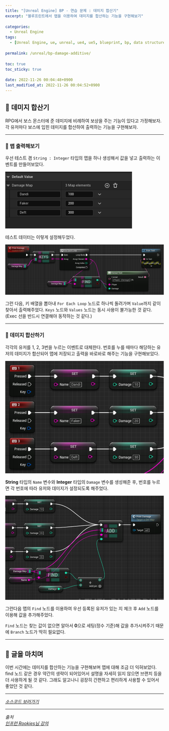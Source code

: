 ```yaml
---
title: "[Unreal Engine] BP - 연습 문제 : 데미지 합산기"
excerpt: "블루프린트에서 맵을 이용하여 데미지를 합산하는 기능을 구현해보기"

categories:
  - Unreal Engine
tags:
  - [Unreal Engine, ue, unreal, ue4, ue5, blueprint, bp, data structure, hash table, hash, practice, damage additive]

permalink: /unreal/bp-damage-additive/

toc: true
toc_sticky: true

date: 2022-11-26 00:04:48+0900
last_modified_at: 2022-11-26 00:04:52+0900
---
```


## 👻 데미지 합산기
RPG에서 보스 몬스터에 준 데미지에 비례하여 보상을 주는 기능이 있다고 가정해보자. 각 유저마다 보스에 입힌 데미지를 합산하여 출력하는 기능을 구현해보자.

***

### 🌱 맵 출력해보기
우선 테스트 겸 ``` String : Integer ``` 타입의 맵을 하나 생성해서 값을 넣고 출력하는 이벤트를 만들어보았다.

![Alt Text](/assets/images/posts_img/engines/unreal/blueprint/data-structure/practice/bp-damage-additive/map.PNG)   

테스트 데이터는 이렇게 설정해두었다.

![Alt Text](/assets/images/posts_img/engines/unreal/blueprint/data-structure/practice/bp-damage-additive/print-damage.PNG)   

그런 다음, 키 배열을 뽑아내 ``` For Each Loop ``` 노드로 하나씩 돌려가며 ``` Value ```까지 같이 찾아서 출력해주었다. ``` Keys ``` 노드와 ``` Values ``` 노드는 동시 사용이 불가능한 것 같다. (Exec 선을 반드시 연결해야 동작하는 것 같다.)

***

### 🌱 데미지 합산하기
각각의 유저를 1, 2, 3번을 누르는 이벤트로 대체한다. 번호를 누를 때마다 해당하는 유저의 데미지가 합산되어 맵에 저장되고 출력을 바로바로 해주는 기능을 구현해보았다.

![Alt Text](/assets/images/posts_img/engines/unreal/blueprint/data-structure/practice/bp-damage-additive/code1.PNG)   

**String** 타입의 ``` Name ``` 변수와 **Integer** 타입의 ``` Damage ``` 변수를 생성해준 후, 번호를 누르면 각 번호에 따라 유저와 데미지가 설정되도록 해주었다.

![Alt Text](/assets/images/posts_img/engines/unreal/blueprint/data-structure/practice/bp-damage-additive/code2.PNG)   

그런다음 맵의 ``` Find ``` 노드를 이용하여 우선 등록된 유저가 있는 지 체크 후 ``` Add ``` 노드를 이용해 값을 추가해주었다.

``` Find ``` 노드는 찾는 값이 없으면 알아서 **0**으로 세팅(정수 기준)해 값을 추가시켜주기 때문에 ``` Branch ``` 노드가 딱히 필요없다.

***

## 👻 글을 마치며
이번 시간에는 데미지를 합산하는 기능을 구현해보며 맵에 대해 조금 더 익혀보았다. find 노드 같은 경우 약간의 생략이 되어있어서 설명을 자세히 읽지 않으면 브랜치 등을 더 사용하게 될 것 같다. 그래도 알고나니 굉장히 간편하고 편리하게 사용할 수 있어서 좋았던 것 같다.

***

_[소스코드 보러가기](https://github.com/choi-dan-di/study_ue/tree/main/UE5/data-structure/practice/BP_DamageAdditive)_

***

_출처_   
_[인프런 Rookies님 강의](https://inf.run/TSqC)_   